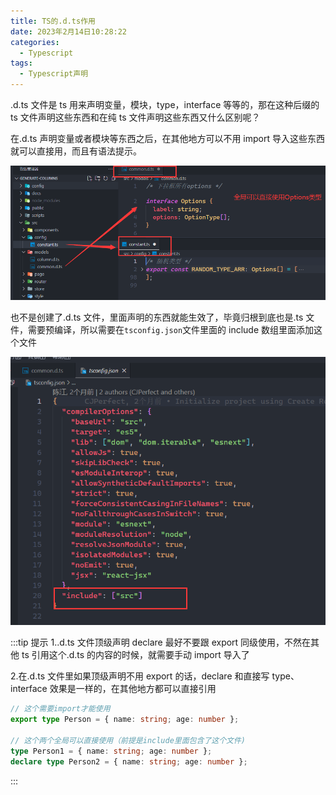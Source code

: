 ```yaml
---
title: TS的.d.ts作用
date: 2023年2月14日10:28:22
categories:
  - Typescript
tags:
  - Typescript声明
---
```


<custom-header/>

.d.ts 文件是 ts 用来声明变量，模块，type，interface 等等的，那在这种后缀的 ts 文件声明这些东西和在纯 ts 文件声明这些东西又什么区别呢？

在.d.ts 声明变量或者模块等东西之后，在其他地方可以不用 import 导入这些东西就可以直接用，而且有语法提示。

![1676341941670](./images/1676341941670.png)

也不是创建了.d.ts 文件，里面声明的东西就能生效了，毕竟归根到底也是.ts 文件，需要预编译，所以需要在`tsconfig.json`文件里面的 include 数组里面添加这个文件

![1676342042698](./images/1676342042698.png)

:::tip 提示
1..d.ts 文件顶级声明 declare 最好不要跟 export 同级使用，不然在其他 ts 引用这个.d.ts 的内容的时候，就需要手动 import 导入了

2.在.d.ts 文件里如果顶级声明不用 export 的话，declare 和直接写 type、interface 效果是一样的，在其他地方都可以直接引用

```ts
// 这个需要import才能使用
export type Person = { name: string; age: number };

// 这个两个全局可以直接使用（前提是include里面包含了这个文件)
type Person1 = { name: string; age: number };
declare type Person2 = { name: string; age: number };
```

:::
